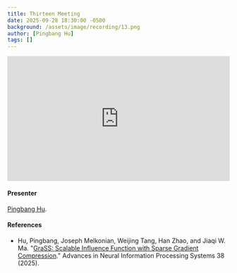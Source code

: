 ```yaml
---
title: Thirteen Meeting
date: 2025-09-28 18:30:00 -0500
background: /assets/image/recording/13.png
author: [Pingbang Hu]
tags: []
---
```


<style>
.video-container {
  position: relative;
  padding-bottom: 56.25%; /* 16:9 aspect ratio */
  height: 0;
  overflow: hidden;
  max-width: 100%;
  background: #000;
}

.video-container iframe {
  position: absolute;
  top: 0;
  left: 0;
  width: 100%;
  height: 100%;
  border: 0;
}
</style>

<div class="video-container">
  <iframe width="560" height="315" src="https://www.youtube.com/embed/LgTFvJTTau4" frameborder="0" allow="accelerometer; autoplay; clipboard-write; encrypted-media; gyroscope; picture-in-picture" allowfullscreen></iframe>
</div>

#### Presenter

[Pingbang Hu](https://pbb.wtf).

#### References

- Hu, Pingbang, Joseph Melkonian, Weijing Tang, Han Zhao, and Jiaqi W. Ma. "[GraSS: Scalable Influence Function with Sparse Gradient Compression](https://arxiv.org/abs/2505.18976v1)." Advances in Neural Information Processing Systems 38 (2025).